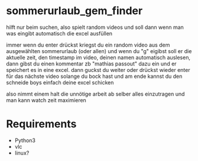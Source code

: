 # sommerurlaub_gem_finder

hilft nur beim suchen, also spielt random videos und soll dann wenn man was eingibt automatisch die excel ausfüllen

immer wenn du enter drückst kriegst du ein random video aus dem ausgewählten sommerurlaub (oder allen) und wenn du "g" eigibst soll er die aktuelle zeit, den timestamp im video, deinen namen automatisch auslesen, dann gibst du einen kommentar zb "mathias passout" dazu ein und er speichert es in eine excel. dann guckst du weiter oder drückst wieder enter für das nächste video solange du bock hast und am ende kannst du den schneide boys einfach deine excel schicken

also nimmt einem halt die unnötige arbeit ab selber alles einzutragen und man kann watch zeit maximieren

# Requirements

- Python3
- vlc
- linux?
